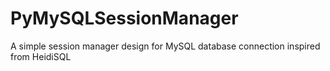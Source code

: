 # PyMySQLSessionManager
A simple session manager design for MySQL database connection inspired from HeidiSQL
